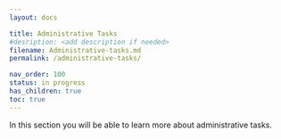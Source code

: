 ```yaml
---
layout: docs

title: Administrative Tasks
#desription: <add description if needed>
filename: Administrative-tasks.md
permalink: /administrative-tasks/

nav_order: 100
status: in progress
has_children: true
toc: true
---
```


In this section you will be able to learn more about administrative tasks.
